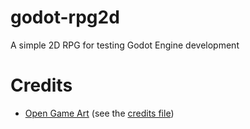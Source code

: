# godot-rpg2d
A simple 2D RPG for testing Godot Engine development

# Credits

* [Open Game Art](http://opengameart.org) (see the [credits file](CREDITS.md))
